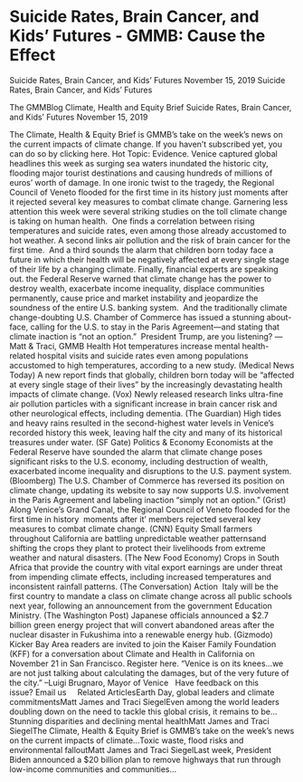 # Suicide Rates, Brain Cancer, and Kids’ Futures - GMMB: Cause the Effect


Suicide Rates, Brain Cancer, and Kids’ Futures
November 15, 2019
Suicide Rates, Brain Cancer, and Kids’ Futures
 
The GMMBlog
Climate, Health and Equity Brief Suicide Rates, Brain Cancer, and Kids’ Futures
November 15, 2019
 
The Climate, Health & Equity Brief is GMMB’s take on the week’s news on the current impacts of climate change. If you haven’t subscribed yet, you can do so by clicking here.
Hot Topic: Evidence. Venice captured global headlines this week as surging sea waters inundated the historic city, flooding major tourist destinations and causing hundreds of millions of euros’ worth of damage. In one ironic twist to the tragedy, the Regional Council of Veneto flooded for the first time in its history just moments after it rejected several key measures to combat climate change.
Garnering less attention this week were several striking studies on the toll climate change is taking on human health.  One finds a correlation between rising temperatures and suicide rates, even among those already accustomed to hot weather. A second links air pollution and the risk of brain cancer for the first time.  And a third sounds the alarm that children born today face a future in which their health will be negatively affected at every single stage of their life by a changing climate.
Finally, financial experts are speaking out. the Federal Reserve warned that climate change has the power to destroy wealth, exacerbate income inequality, displace communities permanently, cause price and market instability and jeopardize the soundness of the entire U.S. banking system.  And the traditionally climate change-doubting U.S. Chamber of Commerce has issued a stunning about-face, calling for the U.S. to stay in the Paris Agreement—and stating that climate inaction is “not an option.”  President Trump, are you listening?
—Matt & Traci, GMMB
Health
Hot temperatures increase mental health-related hospital visits and suicide rates even among populations accustomed to high temperatures, according to a new study. (Medical News Today)
A new report finds that globally, children born today will be “affected at every single stage of their lives” by the increasingly devastating health impacts of climate change. (Vox)
Newly released research links ultra-fine air pollution particles with a significant increase in brain cancer risk and other neurological effects, including dementia. (The Guardian)
High tides and heavy rains resulted in the second-highest water levels in Venice’s recorded history this week, leaving half the city and many of its historical treasures under water. (SF Gate)
Politics & Economy
Economists at the Federal Reserve have sounded the alarm that climate change poses significant risks to the U.S. economy, including destruction of wealth, exacerbated income inequality and disruptions to the U.S. payment system. (Bloomberg)
The U.S. Chamber of Commerce has reversed its position on climate change, updating its website to say now supports U.S. involvement in the Paris Agreement and labeling inaction “simply not an option.” (Grist)
Along Venice’s Grand Canal, the Regional Council of Veneto flooded for the first time in history  moments after it’ members rejected several key measures to combat climate change. (CNN)
Equity
Small farmers throughout California are battling unpredictable weather patternsand shifting the crops they plant to protect their livelihoods from extreme weather and natural disasters. (The New Food Economy)
Crops in South Africa that provide the country with vital export earnings are under threat from impending climate effects, including increased temperatures and inconsistent rainfall patterns. (The Conversation)
Action 
Italy will be the first country to mandate a class on climate change across all public schools next year, following an announcement from the government Education Ministry. (The Washington Post)
Japanese officials announced a $2.7 billion green energy project that will convert abandoned areas after the nuclear disaster in Fukushima into a renewable energy hub. (Gizmodo)
Kicker
Bay Area readers are invited to join the Kaiser Family Foundation (KFF) for a conversation about Climate and Health in California on November 21 in San Francisco. Register here.
“Venice is on its knees…we are not just talking about calculating the damages, but of the very future of the city.”
–Luigi Brugnaro, Mayor of Venice
 
Have feedback on this issue? Email us
 
 
Related ArticlesEarth Day, global leaders and climate commitmentsMatt James and Traci SiegelEven among the world leaders doubling down on the need to tackle this global crisis, it remains to be…Stunning disparities and declining mental healthMatt James and Traci SiegelThe Climate, Health & Equity Brief is GMMB’s take on the week’s news on the current impacts of climate…Toxic waste, flood risks and environmental falloutMatt James and Traci SiegelLast week, President Biden announced a $20 billion plan to remove highways that run through low-income communities and communities…
